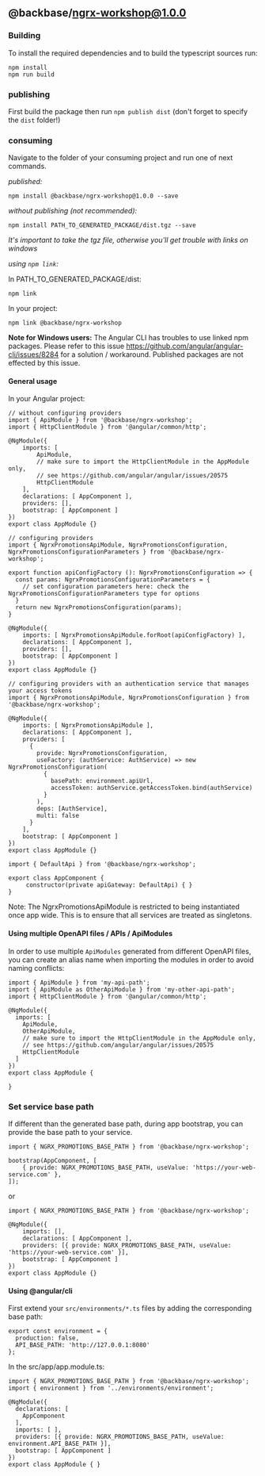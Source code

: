 ## @backbase/ngrx-workshop@1.0.0

### Building

To install the required dependencies and to build the typescript sources run:

```
npm install
npm run build
```

### publishing

First build the package then run `npm publish dist` (don't forget to specify the `dist` folder!)

### consuming

Navigate to the folder of your consuming project and run one of next commands.

_published:_

```
npm install @backbase/ngrx-workshop@1.0.0 --save
```

_without publishing (not recommended):_

```
npm install PATH_TO_GENERATED_PACKAGE/dist.tgz --save
```

_It's important to take the tgz file, otherwise you'll get trouble with links on windows_

_using `npm link`:_

In PATH_TO_GENERATED_PACKAGE/dist:

```
npm link
```

In your project:

```
npm link @backbase/ngrx-workshop
```

**Note for Windows users:** The Angular CLI has troubles to use linked npm packages.
Please refer to this issue https://github.com/angular/angular-cli/issues/8284 for a solution / workaround.
Published packages are not effected by this issue.

#### General usage

In your Angular project:

```
// without configuring providers
import { ApiModule } from '@backbase/ngrx-workshop';
import { HttpClientModule } from '@angular/common/http';

@NgModule({
    imports: [
        ApiModule,
        // make sure to import the HttpClientModule in the AppModule only,
        // see https://github.com/angular/angular/issues/20575
        HttpClientModule
    ],
    declarations: [ AppComponent ],
    providers: [],
    bootstrap: [ AppComponent ]
})
export class AppModule {}
```

```
// configuring providers
import { NgrxPromotionsApiModule, NgrxPromotionsConfiguration, NgrxPromotionsConfigurationParameters } from '@backbase/ngrx-workshop';

export function apiConfigFactory (): NgrxPromotionsConfiguration => {
  const params: NgrxPromotionsConfigurationParameters = {
    // set configuration parameters here: check the NgrxPromotionsConfigurationParameters type for options
  }
  return new NgrxPromotionsConfiguration(params);
}

@NgModule({
    imports: [ NgrxPromotionsApiModule.forRoot(apiConfigFactory) ],
    declarations: [ AppComponent ],
    providers: [],
    bootstrap: [ AppComponent ]
})
export class AppModule {}
```

```
// configuring providers with an authentication service that manages your access tokens
import { NgrxPromotionsApiModule, NgrxPromotionsConfiguration } from '@backbase/ngrx-workshop';

@NgModule({
    imports: [ NgrxPromotionsApiModule ],
    declarations: [ AppComponent ],
    providers: [
      {
        provide: NgrxPromotionsConfiguration,
        useFactory: (authService: AuthService) => new NgrxPromotionsConfiguration(
          {
            basePath: environment.apiUrl,
            accessToken: authService.getAccessToken.bind(authService)
          }
        ),
        deps: [AuthService],
        multi: false
      }
    ],
    bootstrap: [ AppComponent ]
})
export class AppModule {}
```

```
import { DefaultApi } from '@backbase/ngrx-workshop';

export class AppComponent {
	 constructor(private apiGateway: DefaultApi) { }
}
```

Note: The NgrxPromotionsApiModule is restricted to being instantiated once app wide.
This is to ensure that all services are treated as singletons.

#### Using multiple OpenAPI files / APIs / ApiModules

In order to use multiple `ApiModules` generated from different OpenAPI files,
you can create an alias name when importing the modules
in order to avoid naming conflicts:

```
import { ApiModule } from 'my-api-path';
import { ApiModule as OtherApiModule } from 'my-other-api-path';
import { HttpClientModule } from '@angular/common/http';

@NgModule({
  imports: [
    ApiModule,
    OtherApiModule,
    // make sure to import the HttpClientModule in the AppModule only,
    // see https://github.com/angular/angular/issues/20575
    HttpClientModule
  ]
})
export class AppModule {

}
```

### Set service base path

If different than the generated base path, during app bootstrap, you can provide the base path to your service.

```
import { NGRX_PROMOTIONS_BASE_PATH } from '@backbase/ngrx-workshop';

bootstrap(AppComponent, [
    { provide: NGRX_PROMOTIONS_BASE_PATH, useValue: 'https://your-web-service.com' },
]);
```

or

```
import { NGRX_PROMOTIONS_BASE_PATH } from '@backbase/ngrx-workshop';

@NgModule({
    imports: [],
    declarations: [ AppComponent ],
    providers: [{ provide: NGRX_PROMOTIONS_BASE_PATH, useValue: 'https://your-web-service.com' }],
    bootstrap: [ AppComponent ]
})
export class AppModule {}
```

#### Using @angular/cli

First extend your `src/environments/*.ts` files by adding the corresponding base path:

```
export const environment = {
  production: false,
  API_BASE_PATH: 'http://127.0.0.1:8080'
};
```

In the src/app/app.module.ts:

```
import { NGRX_PROMOTIONS_BASE_PATH } from '@backbase/ngrx-workshop';
import { environment } from '../environments/environment';

@NgModule({
  declarations: [
    AppComponent
  ],
  imports: [ ],
  providers: [{ provide: NGRX_PROMOTIONS_BASE_PATH, useValue: environment.API_BASE_PATH }],
  bootstrap: [ AppComponent ]
})
export class AppModule { }
```
